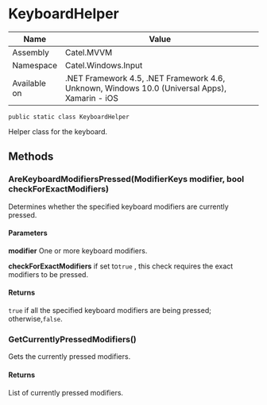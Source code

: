 

# KeyboardHelper

Name|Value
---|---
Assembly|Catel.MVVM
Namespace|Catel.Windows.Input
Available on|.NET Framework 4.5, .NET Framework 4.6, Unknown, Windows 10.0 (Universal Apps), Xamarin - iOS

```
public static class KeyboardHelper
```

Helper class for the keyboard.



## Methods

### AreKeyboardModifiersPressed(ModifierKeys modifier, bool checkForExactModifiers)

Determines whether the specified keyboard modifiers are currently pressed.

#### Parameters

**modifier**
One or more keyboard modifiers.

**checkForExactModifiers**
if set to`true` , this check requires the exact modifiers to be pressed.

#### Returns

`true` if all the specified keyboard modifiers are being pressed; otherwise,`false`.



### GetCurrentlyPressedModifiers()

Gets the currently pressed modifiers.

#### Returns

List of currently pressed modifiers.



